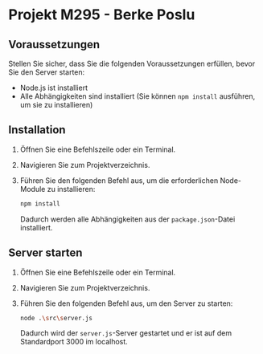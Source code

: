 # Projekt M295 - Berke Poslu

## Voraussetzungen

Stellen Sie sicher, dass Sie die folgenden Voraussetzungen erfüllen, bevor Sie den Server starten:

- Node.js ist installiert
- Alle Abhängigkeiten sind installiert (Sie können `npm install` ausführen, um sie zu installieren)

## Installation

1. Öffnen Sie eine Befehlszeile oder ein Terminal.
2. Navigieren Sie zum Projektverzeichnis.
3. Führen Sie den folgenden Befehl aus, um die erforderlichen Node-Module zu installieren:

   ```bash
   npm install
   ```

   Dadurch werden alle Abhängigkeiten aus der `package.json`-Datei installiert.

## Server starten

1. Öffnen Sie eine Befehlszeile oder ein Terminal.
2. Navigieren Sie zum Projektverzeichnis.
3. Führen Sie den folgenden Befehl aus, um den Server zu starten:

   ```bash
   node .\src\server.js
   ```

   Dadurch wird der `server.js`-Server gestartet und er ist auf dem Standardport 3000 im localhost.
